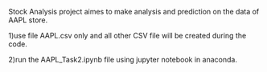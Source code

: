 Stock Analysis project aimes to make analysis and prediction on the data of AAPL store.


1)use file AAPL.csv only and all other CSV file will be created during the code.


2)run the AAPL_Task2.ipynb file using jupyter notebook in anaconda.
